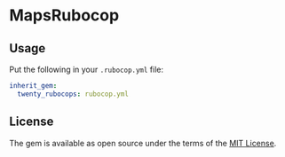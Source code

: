 # MapsRubocop

## Usage

Put the following in your `.rubocop.yml` file:

```yaml
inherit_gem:
  twenty_rubocops: rubocop.yml
```

## License

The gem is available as open source under the terms of the [MIT License](https://opensource.org/licenses/MIT).
